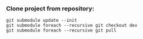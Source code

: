 ### Clone project from repository:

```
git submodule update --init
git submodule foreach --recursive git checkout dev
git submodule foreach --recursive git pull
```
